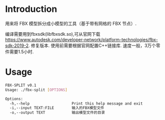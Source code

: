 # Introduction

用来将 FBX 模型拆分成小模型的工具（基于带有网格的 FBX 节点）.

编译需要用到fbxsdk(libfbxsdk.so),可从官网下载 https://www.autodesk.com/developer-network/platform-technologies/fbx-sdk-2019-2.
修复版本.
使用前需要根据官网配置C++链接库.
速度一般，3万个零件需要1.5小时.
# Usage

```sh
FBX-SPLIT v0.1
Usage: ./fbx-split [OPTIONS]

Options:
  -h,--help                   Print this help message and exit
  -i,--input TEXT:FILE        输入的FBX模型文件
  -o,--output TEXT            输出模型文件的目录
```
